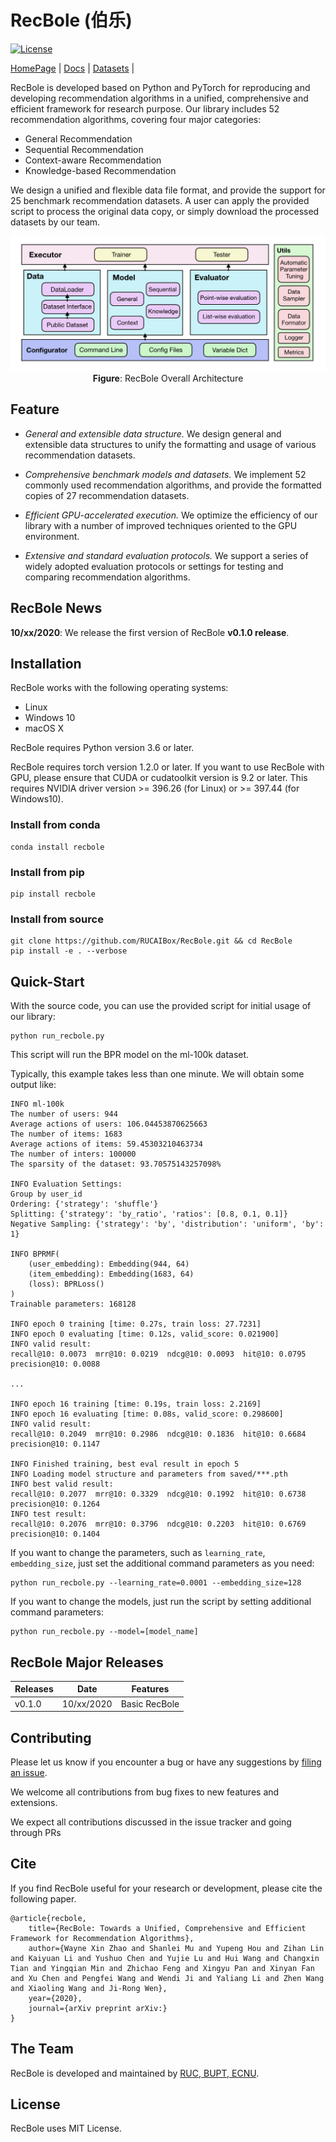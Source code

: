 # RecBole (伯乐)

[![License](https://img.shields.io/badge/License-MIT-blue.svg)](./LICENSE)


[HomePage] | [Docs] | [Datasets] |

[HomePage]: https://recbole.net
[Docs]: https://github.com/RUCAIBox/RecBole
[Datasets]: https://github.com/RUCAIBox/RecDatasets


RecBole is developed based on Python and PyTorch for reproducing and developing recommendation algorithms in a unified,
comprehensive and efficient framework for research purpose.
Our library includes 52 recommendation algorithms, covering four major categories:

+ General Recommendation
+ Sequential Recommendation
+ Context-aware Recommendation
+ Knowledge-based Recommendation

We design a unified and flexible data file format, and provide the support for 25 benchmark recommendation datasets.
A user can apply the provided script to process the original data copy, or simply download the processed datasets
by our team.


<p align="center">
  <img src="asset/framework.png" alt="RecBole v0.1 architecture" width="600">
  <br>
  <b>Figure</b>: RecBole Overall Architecture
</p>


## Feature
+ *General and extensible data structure.* We design general and extensible data structures to unify the formatting and
usage of various recommendation datasets.

+ *Comprehensive benchmark models and datasets.* We implement 52 commonly used recommendation algorithms, and provide
the formatted copies of 27 recommendation datasets.

+ *Efficient GPU-accelerated execution.* We optimize the efficiency of our library with a number of improved techniques
oriented to the GPU environment.

+ *Extensive and standard evaluation protocols.* We support a series of widely adopted evaluation protocols or settings
for testing and comparing recommendation algorithms.

## RecBole News
**10/xx/2020**: We release the first version of RecBole **v0.1.0 release**.


## Installation
RecBole works with the following operating systems:

* Linux
* Windows 10
* macOS X

RecBole requires Python version 3.6 or later.

RecBole requires torch version 1.2.0 or later. If you want to use RecBole with GPU,
please ensure that CUDA or cudatoolkit version is 9.2 or later.
This requires NVIDIA driver version >= 396.26 (for Linux) or >= 397.44 (for Windows10).

### Install from conda

```
conda install recbole
```

### Install from pip

```
pip install recbole
```

### Install from source
```
git clone https://github.com/RUCAIBox/RecBole.git && cd RecBole
pip install -e . --verbose
```

## Quick-Start
With the source code, you can use the provided script for initial usage of our library:

```
python run_recbole.py
```

This script will run the BPR model on the ml-100k dataset.

Typically, this example takes less than one minute. We will obtain some output like:

```
INFO ml-100k
The number of users: 944
Average actions of users: 106.04453870625663
The number of items: 1683
Average actions of items: 59.45303210463734
The number of inters: 100000
The sparsity of the dataset: 93.70575143257098%

INFO Evaluation Settings:
Group by user_id
Ordering: {'strategy': 'shuffle'}
Splitting: {'strategy': 'by_ratio', 'ratios': [0.8, 0.1, 0.1]}
Negative Sampling: {'strategy': 'by', 'distribution': 'uniform', 'by': 1}

INFO BPRMF(
    (user_embedding): Embedding(944, 64)
    (item_embedding): Embedding(1683, 64)
    (loss): BPRLoss()
)
Trainable parameters: 168128

INFO epoch 0 training [time: 0.27s, train loss: 27.7231]
INFO epoch 0 evaluating [time: 0.12s, valid_score: 0.021900]
INFO valid result:
recall@10: 0.0073  mrr@10: 0.0219  ndcg@10: 0.0093  hit@10: 0.0795  precision@10: 0.0088

...

INFO epoch 16 training [time: 0.19s, train loss: 2.2169]
INFO epoch 16 evaluating [time: 0.08s, valid_score: 0.298600]
INFO valid result:
recall@10: 0.2049  mrr@10: 0.2986  ndcg@10: 0.1836  hit@10: 0.6684  precision@10: 0.1147

INFO Finished training, best eval result in epoch 5
INFO Loading model structure and parameters from saved/***.pth
INFO best valid result:
recall@10: 0.2077  mrr@10: 0.3329  ndcg@10: 0.1992  hit@10: 0.6738  precision@10: 0.1264
INFO test result:
recall@10: 0.2076  mrr@10: 0.3796  ndcg@10: 0.2203  hit@10: 0.6769  precision@10: 0.1404
```

If you want to change the parameters, such as ``learning_rate``, ``embedding_size``, just set the additional command
parameters as you need:

```
python run_recbole.py --learning_rate=0.0001 --embedding_size=128
```

If you want to change the models, just run the script by setting additional command parameters:

```
python run_recbole.py --model=[model_name]
```

## RecBole Major Releases
| Releases  | Date   | Features |
|-----------|--------|-------------------------|
| v0.1.0    | 10/xx/2020 |  Basic RecBole |


## Contributing

Please let us know if you encounter a bug or have any suggestions by [filing an issue](https://github.com/RUCAIBox/RecBole/issues).

We welcome all contributions from bug fixes to new features and extensions.

We expect all contributions discussed in the issue tracker and going through PRs


## Cite
If you find RecBole useful for your research or development, please cite the following paper.

```
@article{recbole,
    title={RecBole: Towards a Unified, Comprehensive and Efficient Framework for Recommendation Algorithms},
    author={Wayne Xin Zhao and Shanlei Mu and Yupeng Hou and Zihan Lin and Kaiyuan Li and Yushuo Chen and Yujie Lu and Hui Wang and Changxin Tian and Yingqian Min and Zhichao Feng and Xingyu Pan and Xinyan Fan and Xu Chen and Pengfei Wang and Wendi Ji and Yaliang Li and Zhen Wang and Xiaoling Wang and Ji-Rong Wen},
    year={2020},
    journal={arXiv preprint arXiv:}
}
```

## The Team
RecBole is developed and maintained by [RUC, BUPT, ECNU](https://www.recbole.net/about.html).

## License
RecBole uses MIT License.